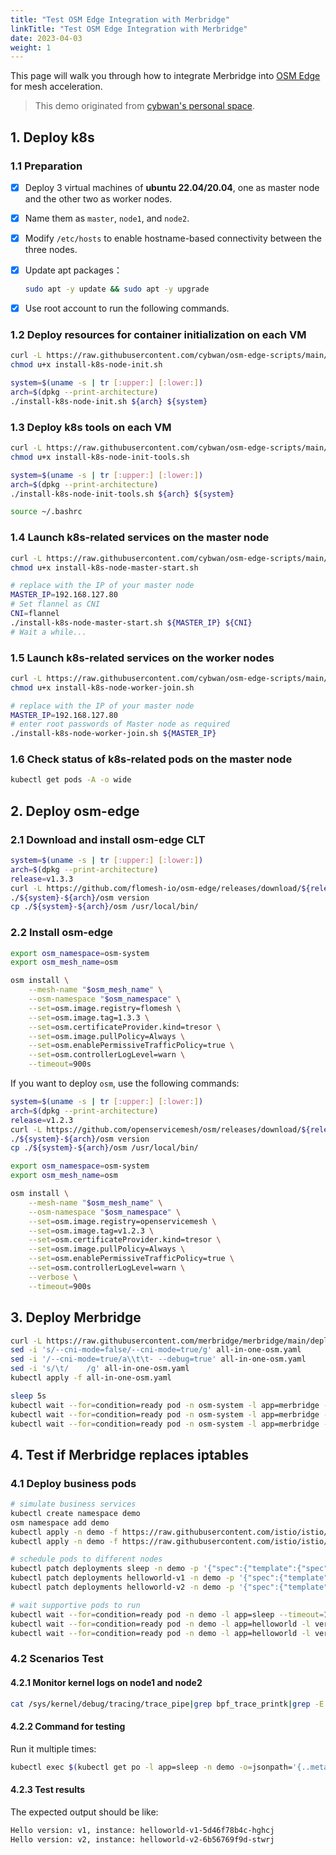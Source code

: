 ```yaml
---
title: "Test OSM Edge Integration with Merbridge"
linkTitle: "Test OSM Edge Integration with Merbridge"
date: 2023-04-03
weight: 1
---
```


This page will walk you through how to integrate Merbridge into [OSM Edge](https://github.com/flomesh-io/osm-edge) for mesh acceleration.

> This demo originated from [cybwan's personal space](https://github.com/cybwan/osm-edge-start-demo/blob/main/demo/merbridge/README.zh.md).

## 1. Deploy k8s

### 1.1 Preparation

- [x] Deploy 3 virtual machines of **ubuntu 22.04/20.04**, one as master node and the other two as worker nodes.
- [x] Name them as  `master`, `node1`, and `node2`.
- [x] Modify `/etc/hosts` to enable hostname-based connectivity between the three nodes.
- [x] Update apt packages：

  ```bash
  sudo apt -y update && sudo apt -y upgrade
  ```

- [x] Use root account to run the following commands.

### 1.2  Deploy resources for container initialization on each VM

```bash
curl -L https://raw.githubusercontent.com/cybwan/osm-edge-scripts/main/scripts/install-k8s-node-init.sh -O
chmod u+x install-k8s-node-init.sh

system=$(uname -s | tr [:upper:] [:lower:])
arch=$(dpkg --print-architecture)
./install-k8s-node-init.sh ${arch} ${system}
```

### 1.3 Deploy k8s tools on each VM

```bash
curl -L https://raw.githubusercontent.com/cybwan/osm-edge-scripts/main/scripts/install-k8s-node-init-tools.sh -O
chmod u+x install-k8s-node-init-tools.sh

system=$(uname -s | tr [:upper:] [:lower:])
arch=$(dpkg --print-architecture)
./install-k8s-node-init-tools.sh ${arch} ${system}

source ~/.bashrc
```

### 1.4 Launch k8s-related services on the master node

```bash
curl -L https://raw.githubusercontent.com/cybwan/osm-edge-scripts/main/scripts/install-k8s-node-master-start.sh -O
chmod u+x install-k8s-node-master-start.sh

# replace with the IP of your master node
MASTER_IP=192.168.127.80
# Set flannel as CNI
CNI=flannel
./install-k8s-node-master-start.sh ${MASTER_IP} ${CNI}
# Wait a while...
```

### 1.5 Launch k8s-related services on the worker nodes

```bash
curl -L https://raw.githubusercontent.com/cybwan/osm-edge-scripts/main/scripts/install-k8s-node-worker-join.sh -O
chmod u+x install-k8s-node-worker-join.sh

# replace with the IP of your master node
MASTER_IP=192.168.127.80
# enter root passwords of Master node as required
./install-k8s-node-worker-join.sh ${MASTER_IP}
```

### 1.6 Check status of k8s-related pods on the master node

```bash
kubectl get pods -A -o wide
```

## 2. Deploy osm-edge

### 2.1 Download and install osm-edge CLT

```bash
system=$(uname -s | tr [:upper:] [:lower:])
arch=$(dpkg --print-architecture)
release=v1.3.3
curl -L https://github.com/flomesh-io/osm-edge/releases/download/${release}/osm-edge-${release}-${system}-${arch}.tar.gz | tar -vxzf -
./${system}-${arch}/osm version
cp ./${system}-${arch}/osm /usr/local/bin/
```

### 2.2 Install osm-edge

```bash
export osm_namespace=osm-system
export osm_mesh_name=osm

osm install \
    --mesh-name "$osm_mesh_name" \
    --osm-namespace "$osm_namespace" \
    --set=osm.image.registry=flomesh \
    --set=osm.image.tag=1.3.3 \
    --set=osm.certificateProvider.kind=tresor \
    --set=osm.image.pullPolicy=Always \
    --set=osm.enablePermissiveTrafficPolicy=true \
    --set=osm.controllerLogLevel=warn \
    --timeout=900s
```

If you want to deploy `osm`, use the following commands:

```bash
system=$(uname -s | tr [:upper:] [:lower:])
arch=$(dpkg --print-architecture)
release=v1.2.3
curl -L https://github.com/openservicemesh/osm/releases/download/${release}/osm-${release}-${system}-${arch}.tar.gz | tar -vxzf -
./${system}-${arch}/osm version
cp ./${system}-${arch}/osm /usr/local/bin/

export osm_namespace=osm-system
export osm_mesh_name=osm

osm install \
    --mesh-name "$osm_mesh_name" \
    --osm-namespace "$osm_namespace" \
    --set=osm.image.registry=openservicemesh \
    --set=osm.image.tag=v1.2.3 \
    --set=osm.certificateProvider.kind=tresor \
    --set=osm.image.pullPolicy=Always \
    --set=osm.enablePermissiveTrafficPolicy=true \
    --set=osm.controllerLogLevel=warn \
    --verbose \
    --timeout=900s
```

## 3. Deploy Merbridge

```bash
curl -L https://raw.githubusercontent.com/merbridge/merbridge/main/deploy/all-in-one-osm.yaml -O
sed -i 's/--cni-mode=false/--cni-mode=true/g' all-in-one-osm.yaml
sed -i '/--cni-mode=true/a\\t\t- --debug=true' all-in-one-osm.yaml
sed -i 's/\t/    /g' all-in-one-osm.yaml
kubectl apply -f all-in-one-osm.yaml

sleep 5s
kubectl wait --for=condition=ready pod -n osm-system -l app=merbridge --field-selector spec.nodeName==master --timeout=1800s
kubectl wait --for=condition=ready pod -n osm-system -l app=merbridge --field-selector spec.nodeName==node1 --timeout=1800s
kubectl wait --for=condition=ready pod -n osm-system -l app=merbridge --field-selector spec.nodeName==node2 --timeout=1800s
```

## 4. Test if Merbridge replaces iptables

### 4.1 Deploy business pods

```bash
# simulate business services
kubectl create namespace demo
osm namespace add demo
kubectl apply -n demo -f https://raw.githubusercontent.com/istio/istio/master/samples/sleep/sleep.yaml
kubectl apply -n demo -f https://raw.githubusercontent.com/istio/istio/master/samples/helloworld/helloworld.yaml

# schedule pods to different nodes
kubectl patch deployments sleep -n demo -p '{"spec":{"template":{"spec":{"nodeName":"node1"}}}}'
kubectl patch deployments helloworld-v1 -n demo -p '{"spec":{"template":{"spec":{"nodeName":"node1"}}}}'
kubectl patch deployments helloworld-v2 -n demo -p '{"spec":{"template":{"spec":{"nodeName":"node2"}}}}'

# wait supportive pods to run
kubectl wait --for=condition=ready pod -n demo -l app=sleep --timeout=180s
kubectl wait --for=condition=ready pod -n demo -l app=helloworld -l version=v1 --timeout=180s
kubectl wait --for=condition=ready pod -n demo -l app=helloworld -l version=v2 --timeout=180s
```

### 4.2 Scenarios Test

#### 4.2.1 Monitor kernel logs on node1 and node2

```bash
cat /sys/kernel/debug/tracing/trace_pipe|grep bpf_trace_printk|grep -E "rewritten|redirect"
```

#### 4.2.2 Command for testing

Run it multiple times:

```bash
kubectl exec $(kubectl get po -l app=sleep -n demo -o=jsonpath='{..metadata.name}') -n demo -c sleep -- curl -s helloworld:5000/hello
```

#### 4.2.3 Test results

The expected output should be like:

```bash
Hello version: v1, instance: helloworld-v1-5d46f78b4c-hghcj
Hello version: v2, instance: helloworld-v2-6b56769f9d-stwrj
```
